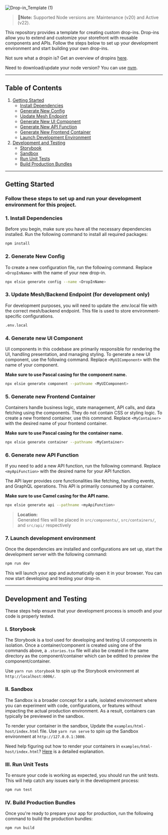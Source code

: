 ![Drop-in_Template (1)](https://github.com/user-attachments/assets/b2d8a1b7-37fd-436c-bf2d-2a49b9127470)


> 🔰**Note:** Supported Node versions are: Maintenance (v20) and Active (v22).

This repository provides a template for creating custom drop-ins. Drop-ins allow you to extend and customize your storefront with reusable components and APIs. Follow the steps below to set up your development environment and start building your own drop-ins.

Not sure what a dropin is? Get an overview of dropins [here](https://experienceleague.adobe.com/developer/commerce/storefront/dropins/all/introduction/).

Need to download/update your node version? You can use [nvm](https://github.com/nvm-sh/nvm).

---

## Table of Contents

1. [Getting Started](#getting-started)
   - [Install Dependencies](#1-install-dependencies)
   - [Generate New Config](#2-generate-new-config)
   - [Update Mesh Endpoint](#3-update-mesh/backend-endpoint-for-development-only)
   - [Generate New UI Component](#4-generate-new-ui-component)
   - [Generate New API Function](#5-generate-new-api-function)
   - [Generate New Frontend Container](#6-generate-new-frontend-container)
   - [Launch Development Environment](#7-launch-development-environment)
2. [Development and Testing](#development-and-testing)
   - [Storybook](#i-storybook)
   - [Sandbox](#ii-sandbox)
   - [Run Unit Tests](#iii-run-unit-tests)
   - [Build Production Bundles](#iv-build-production-bundles)

---

## Getting Started

### Follow these steps to set up and run your development environment for this project.


### 1. Install Dependencies

Before you begin, make sure you have all the necessary dependencies installed. Run the following command to install all required packages:

```bash
npm install
```

### 2. Generate New Config
To create a new configuration file, run the following command. Replace ```<DropInName>``` with the name of your new drop-in.

```bash
npx elsie generate config --name <DropInName>
```

### 3. Update Mesh/Backend Endpoint (for development only)
For development purposes, you will need to update the .env.local file with the correct mesh/backend endpoint. This file is used to store environment-specific configurations.

```bash
.env.local
```

### 4. Generate new UI Component
UI components in this codebase are primarily responsible for rendering the UI, handling presentation, and managing styling.
To generate a new UI component, use the following command. Replace ```<MyUIComponent>``` with the name of your component. 

**Make sure to use Pascal casing for the component name.**
```bash
npx elsie generate component --pathname <MyUIComponent>
```

### 5. Generate new Frontend Container

Containers handle business logic, state management, API calls, and data fetching using the components. They do not contain CSS or styling logic.
To create a new frontend container, use this command. Replace ```<MyContainer>``` with the desired name of your frontend container. 

**Make sure to use Pascal casing for the container name.**

```bash
npx elsie generate container --pathname <MyContainer>
```

### 6. Generate new API Function
If you need to add a new API function, run the following command. Replace ```<myApiFunction>``` with the desired name for your API function. 

The API layer provides core functionalities like fetching, handling events, and GraphQL operations. This API is primarily consumed by a container.

**Make sure to use Camel casing for the API name.**

```bash
npx elsie generate api --pathname <myApiFunction>
```
> **Location:**  
> Generated files will be placed in `src/components/`, `src/containers/`, and `src/api/` respectively

### 7. Launch development environment
Once the dependencies are installed and configurations are set up, start the development server with the following command:

```bash
npm run dev
```
This will launch your app and automatically open it in your browser. You can now start developing and testing your drop-in.

---

## Development and Testing
These steps help ensure that your development process is smooth and your code is properly tested.

### I. Storybook
The Storybook is a tool used for developing and testing UI components in isolation. Once a container/component is created using one of the commands above, a `.stories.tsx` file will also be created in the same directory as the component/container which can be editted to preview the component/container.

Use ```yarn run storybook``` to spin up the Storybook environment at `http://localhost:6006/`.

### II. Sandbox
The Sandbox is a broader concept for a safe, isolated environment where you can experiment with code, configurations, or features without impacting the actual production environment. As a result, containers can typically be previewed in the sandbox.

To render your container in the sandbox, Update the `examples/html-host/index.html` file.
Use ```yarn run serve``` to spin up the Sandbox environment at `http://127.0.0.1:3000`.

Need help figuring out how to render your containers in `examples/html-host/index.html`? [Here](https://experienceleague.adobe.com/developer/commerce/storefront/dropins/all/creating/) is a detailed explanation.

### III. Run Unit Tests
To ensure your code is working as expected, you should run the unit tests. This will help catch any issues early in the development process:

```bash
npm run test
````

### IV. Build Production Bundles
Once you're ready to prepare your app for production, run the following command to build the production bundles:

```bash
npm run build
```
